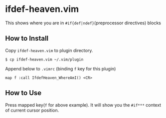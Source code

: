 # ifdef-heaven.vim

This shows where you are in `#if{def|ndef}`(preprocessor directives) blocks

## How to Install

Copy `ifdef-heaven.vim` to plugin directory.

```
$ cp ifdef-heaven.vim ~/.vim/plugin
```

Append below to `.vimrc` (binding `f` key for this plugin)

```
map f :call IfdefHeaven_WhereAmI() <CR>
```

## How to Use

Press mapped key(`f` for above example).
It will show you the `#if***` context of current cursor position.
